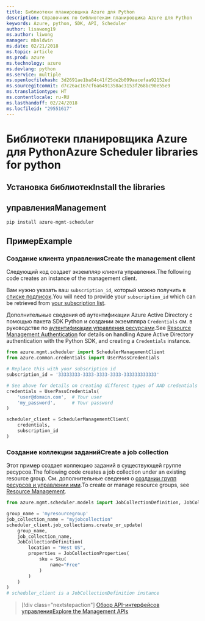 ```yaml
---
title: Библиотеки планировщика Azure для Python
description: Справочник по библиотекам планировщика Azure для Python
keywords: Azure, python, SDK, API, Scheduler
author: lisawong19
ms.author: liwong
manager: mbaldwin
ms.date: 02/21/2018
ms.topic: article
ms.prod: azure
ms.technology: azure
ms.devlang: python
ms.service: multiple
ms.openlocfilehash: 3d2691ae1ba84c41f25de2b099aacefaa92152ed
ms.sourcegitcommit: d7c26ac167cf6a6491358ac3153f268bc90e55e9
ms.translationtype: HT
ms.contentlocale: ru-RU
ms.lasthandoff: 02/24/2018
ms.locfileid: "29551617"
---
```

# <a name="azure-scheduler-libraries-for-python"></a><span data-ttu-id="873e2-104">Библиотеки планировщика Azure для Python</span><span class="sxs-lookup"><span data-stu-id="873e2-104">Azure Scheduler libraries for python</span></span>

## <a name="install-the-libraries"></a><span data-ttu-id="873e2-105">Установка библиотек</span><span class="sxs-lookup"><span data-stu-id="873e2-105">Install the libraries</span></span>

## <a name="management"></a><span data-ttu-id="873e2-106">управления</span><span class="sxs-lookup"><span data-stu-id="873e2-106">Management</span></span>

```bash
pip install azure-mgmt-scheduler
```
## <a name="example"></a><span data-ttu-id="873e2-107">Пример</span><span class="sxs-lookup"><span data-stu-id="873e2-107">Example</span></span>

### <a name="create-the-management-client"></a><span data-ttu-id="873e2-108">Создание клиента управления</span><span class="sxs-lookup"><span data-stu-id="873e2-108">Create the management client</span></span>

<span data-ttu-id="873e2-109">Следующий код создает экземпляр клиента управления.</span><span class="sxs-lookup"><span data-stu-id="873e2-109">The following code creates an instance of the management client.</span></span>

<span data-ttu-id="873e2-110">Вам нужно указать ваш ``subscription_id``, который можно получить в [списке подписок](https://manage.windowsazure.com/#Workspaces/AdminTasks/SubscriptionMapping).</span><span class="sxs-lookup"><span data-stu-id="873e2-110">You will need to provide your ``subscription_id`` which can be retrieved from [your subscription list](https://manage.windowsazure.com/#Workspaces/AdminTasks/SubscriptionMapping).</span></span>

<span data-ttu-id="873e2-111">Дополнительные сведения об аутентификации Azure Active Directory с помощью пакета SDK Python и создании экземпляра ``Credentials`` см. в руководстве по [аутентификации управления ресурсами](/python/azure/python-sdk-azure-authenticate).</span><span class="sxs-lookup"><span data-stu-id="873e2-111">See [Resource Management Authentication](/python/azure/python-sdk-azure-authenticate) for details on handling Azure Active Directory authentication with the Python SDK, and creating a ``Credentials`` instance.</span></span>

```python
from azure.mgmt.scheduler import SchedulerManagementClient
from azure.common.credentials import UserPassCredentials

# Replace this with your subscription id
subscription_id = '33333333-3333-3333-3333-333333333333'

# See above for details on creating different types of AAD credentials
credentials = UserPassCredentials(
    'user@domain.com',  # Your user
    'my_password',      # Your password
)

scheduler_client = SchedulerManagementClient(
    credentials,
    subscription_id
)
```

### <a name="create-a-job-collection"></a><span data-ttu-id="873e2-112">Создание коллекции заданий</span><span class="sxs-lookup"><span data-stu-id="873e2-112">Create a job collection</span></span>

<span data-ttu-id="873e2-113">Этот пример создает коллекцию заданий в существующей группе ресурсов.</span><span class="sxs-lookup"><span data-stu-id="873e2-113">The following code creates a job collection under an existing resource group.</span></span>
<span data-ttu-id="873e2-114">См. дополнительные сведения о [создании групп ресурсов и управлении ими](/python/api/overview/azure/azure.mgmt.resource).</span><span class="sxs-lookup"><span data-stu-id="873e2-114">To create or manage resource groups, see [Resource Management](/python/api/overview/azure/azure.mgmt.resource).</span></span>

```python
from azure.mgmt.scheduler.models import JobCollectionDefinition, JobCollectionProperties, Sku

group_name = 'myresourcegroup'
job_collection_name = "myjobcollection"
scheduler_client.job_collections.create_or_update(
    group_name,
    job_collection_name,
    JobCollectionDefinition(
        location = "West US",
        properties = JobCollectionProperties(
            sku = Sku(
                name="Free"
            )
        )
    )
)
# scheduler_client is a JobCollectionDefinition instance
```

> [!div class="nextstepaction"]
> [<span data-ttu-id="873e2-115">Обзор API-интерфейсов управления</span><span class="sxs-lookup"><span data-stu-id="873e2-115">Explore the Management APIs</span></span>](/python/api/overview/azure/scheduler/management)